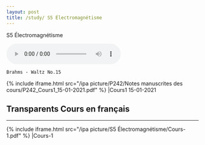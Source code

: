 ```yaml
---
layout: post
title: /study/ S5 Électromagnétisme
---
```


S5  Électromagnétisme

<audio loop="loop" controls="controls">
  <source src="https://raw.githubusercontent.com/startadaywithasmile/startadaywithasmile.github.io/master/ipa%20picture/P242/Brahms_-_Waltz_No.15.mp3" />
</audio>

`Brahms - Waltz No.15`

{% include iframe.html src="/ipa picture/P242/Notes manuscrites des cours/P242_Cours1_15-01-2021.pdf" %}
|Cours1 15-01-2021

## Transparents Cours en français ##
----

{% include iframe.html src="/ipa picture/S5 Électromagnétisme/Cours-1.pdf" %}
|Cours-1
